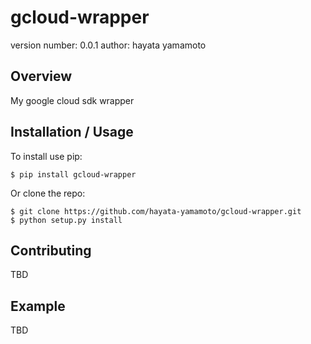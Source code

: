 gcloud-wrapper
===============================

version number: 0.0.1
author: hayata yamamoto

Overview
--------

My google cloud sdk wrapper

Installation / Usage
--------------------

To install use pip:

    $ pip install gcloud-wrapper


Or clone the repo:

    $ git clone https://github.com/hayata-yamamoto/gcloud-wrapper.git
    $ python setup.py install
    
Contributing
------------

TBD

Example
-------

TBD